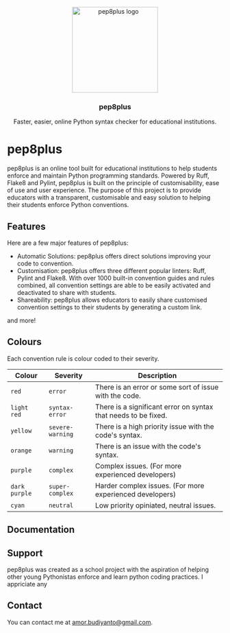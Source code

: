 <p align="center">
    <img src="https://lh3.googleusercontent.com/u/0/drive-viewer/AK7aPaCYmiY_KJ1tkmjCSz2Bd9rRYeJndKewbYFOZlhsBjtQpZs9-ENPKvttgX10ihZFM1yxFg9cI7Dc59jwlgcNWiiuYBekaw=w1366-h635" alt="pep8plus logo" width="200" height="200">
</p>

<h3 align="center">pep8plus</h3>

<p align="center">
  Faster, easier, online Python syntax checker for educational institutions.
</p>

# pep8plus

pep8plus is an online tool built for educational institutions to help students enforce and maintain Python programming standards. Powered by Ruff, Flake8 and Pylint, pep8plus is built on the principle of customisability, ease of use and user experience. The purpose of this project is to provide educators with a transparent, customisable and easy solution to helping their students enforce Python conventions. 

## Features

Here are a few major features of pep8plus: 

- Automatic Solutions:
pep8plus offers direct solutions  improving your code to convention.
- Customisation:
pep8plus offers three different popular linters: Ruff, Pylint and Flake8. With over 1000 built-in convention guides and rules combined, all convention settings are able to be easily activated and deactivated to share with students.
- Shareability:
pep8plus allows educators to easily share customised convention settings to their students by generating a custom link.

and more!

## Colours
Each convention rule is colour coded to their severity.

| Colour        | Severity          | Description                                                          | 
| ------------- | ----------------- | -------------------------------------------------------------------- |
| `red`         | `error`           | There is an error or some sort of issue with the code.               |
| `light red`   | `syntax-error`    | There is a significant error on syntax that needs to be fixed.       |
| `yellow`      | `severe-warning`  | There is a high priority issue with the code's syntax.               | 
| `orange`      | `warning`         | There is an issue with the code's syntax.                            |
| `purple`      | `complex`         | Complex issues. (For more experienced developers)                    |
| `dark purple` | `super-complex`   | Harder complex issues. (For more experienced developers)             |
| `cyan`        | `neutral`         | Low priority opiniated, neutral issues.                              |

## Documentation

## Support
pep8plus was created as a school project with the aspiration of helping other young Pythonistas enforce and learn python coding practices. I appriciate any 

## Contact
You can contact me at [amor.budiyanto@gmail.com](mailto:amor.budiyanto@gmail.com).
